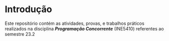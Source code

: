 # Introdução
Este repositório contém as atividades, provas, e trabalhos práticos realizados na disciplina ***Programação Concorrente*** (INE5410) referentes ao semestre 23.2
